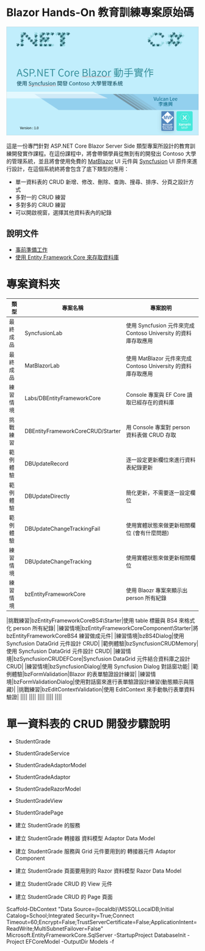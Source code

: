 # Blazor Hands-On 教育訓練專案原始碼

![Contoso University for Blazor](Docs/Images/BHOL990.png)

這是一份專門針對 ASP.NET Core Blazor Server Side 類型專案所設計的教育訓練開發實作課程。在這份課程中，將會帶領學員從無到有的開發出 Contoso 大學的管理系統，並且將會使用免費的 [MatBlazor](https://www.matblazor.com/) UI 元件與 [Syncfusion](https://www.syncfusion.com/blazor-components) UI 原件來進行設計，在這個系統終將會包含了底下類型的應用：

* 單一資料表的 CRUD 新增、修改、刪除、查詢、搜尋、排序、分頁之設計方式
* 多對一的 CRUD 練習
* 多對多的 CRUD 練習
* 可以開啟視窗，選擇其他資料表內的紀錄

## 說明文件

* [事前準備工作](Docs/chapter01.md)
* [使用 Entity Framework Core 來存取資料庫](Docs/chapter02.md)

# 專案資料夾

|類型|專案名稱|專案說明|
|-|-|-|
|最終成品|SyncfusionLab|使用 Syncfusion 元件來完成 Contoso University 的資料庫存取應用|
|最終成品|MatBlazorLab|使用 MatBlazor 元件來完成 Contoso University 的資料庫存取應用|
|練習情境|Labs/DBEntityFrameworkCore|Console 專案與 EF Core 讀取已經存在的資料庫|
|挑戰練習|DBEntityFrameworkCoreCRUD/Starter|用 Console 專案對 person 資料表做 CRUD 存取|
|範例體驗|DBUpdateRecord|逐一設定更新欄位來進行資料表紀錄更新|
|範例體驗|DBUpdateDirectly|簡化更新，不需要逐一設定欄位|
|範例體驗|DBUpdateChangeTrackingFail|使用實體狀態來做更新相關欄位 (會有什麼問題)|
|練習情境|DBUpdateChangeTracking|使用實體狀態來做更新相關欄位|
|練習情境|bzEntityFrameworkCore|使用 Blaozr 專案來顯示出 person 所有紀錄|

|挑戰練習|bzEntityFrameworkCoreBS4\Starter|使用 table 標籤與 BS4 來格式化 person 所有紀錄|
|練習情境|bzEntityFrameworkCoreComponent\Starter|將 bzEntityFrameworkCoreBS4 練習做成元件|
|練習情境|bzBS4Dialog|使用 Syncfusion DataGrid 元件設計 CRUD|
|範例體驗|bzSyncfusionCRUDMemory|使用 Syncfusion DataGrid 元件設計 CRUD|
|練習情境|bzSyncfusionCRUDEFCore|Syncfusion DataGrid 元件結合資料庫之設計 CRUD|
|練習情境|bzSyncfusionDialog|使用 Syncfusion Dialog 對話窗功能|
|範例體驗|bzFormValidation|Blazor 的表單驗證設計練習|
|練習情境|bzFormValidationDialog|使用對話窗來進行表單驗證設計練習(動態顯示與隱藏)|
|挑戰練習|bzEditContextValidation|使用 EditContext 來手動執行表單資料驗證|
||||
||||
||||
||||
||||

# 單一資料表的 CRUD 開發步驟說明

* StudentGrade
* StudentGradeService
* StudentGradeAdaptorModel
* StudentGradeAdaptor
* StudentGradeRazorModel
* StudentGradeView
* StudentGradePage

* 建立 StudentGrade 的服務
* 建立 StudentGrade 轉接器 資料模型 Adaptor Data Model
* 建立 StudentGrade 服務與 Grid 元件要用到的 轉接器元件 Adaptor Component
* 建立 StudentGrade 頁面要用到的 Razor 資料模型 Razor Data Model
* 建立 StudentGrade CRUD 的 View 元件
* 建立 StudentGrade CRUD 的 Page 頁面

Scaffold-DbContext "Data Source=(localdb)\MSSQLLocalDB;Initial Catalog=School;Integrated Security=True;Connect Timeout=60;Encrypt=False;TrustServerCertificate=False;ApplicationIntent=ReadWrite;MultiSubnetFailover=False" Microsoft.EntityFrameworkCore.SqlServer -StartupProject DatabaseInit -Project EFCoreModel -OutputDir Models -f
```


